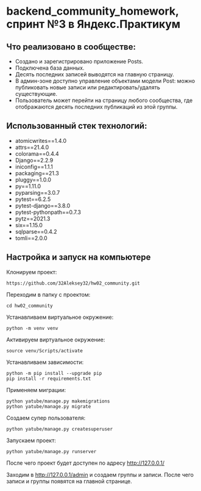 # backend_community_homework, спринт №3 в Яндекс.Практикум



## Что реализовано в сообществе:
- Создано и зарегистрировано приложение Posts.
- Подключена база данных.
- Десять последних записей выводятся на главную страницу.
- В админ-зоне доступно управление объектами модели Post: можно публиковать новые записи или редактировать/удалять существующие.
- Пользователь может перейти на страницу любого сообщества, где отображаются десять последних публикаций из этой группы.

## Использованный стек технологий:
- atomicwrites==1.4.0
- attrs==21.4.0
- colorama==0.4.4
- Django==2.2.9
- iniconfig==1.1.1
- packaging==21.3
- pluggy==1.0.0
- py==1.11.0
- pyparsing==3.0.7
- pytest==6.2.5
- pytest-django==3.8.0
- pytest-pythonpath==0.7.3
- pytz==2021.3
- six==1.15.0
- sqlparse==0.4.2
- tomli==2.0.0

## Настройка и запуск на компьютере
Клонируем проект:
```
https://github.com/32Aleksey32/hw02_community.git
```
Переходим в папку с проектом:
```
cd hw02_community
```
Устанавливаем виртуальное окружение:
```
python -m venv venv
```
Активируем виртуальное окружение:
```
source venv/Scripts/activate
```
Устанавливаем зависимости:
```
python -m pip install --upgrade pip
pip install -r requirements.txt
```
Применяем миграции:
```
python yatube/manage.py makemigrations
python yatube/manage.py migrate
```
Создаем супер пользователя:
```
python yatube/manage.py createsuperuser
```
Запускаем проект:
```
python yatube/manage.py runserver
```
После чего проект будет доступен по адресу http://127.0.0.1/

Заходим в http://127.0.0.1/admin и создаем группы и записи. После чего записи и группы появятся на главной странице.
